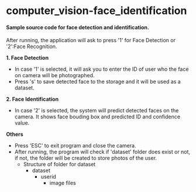 # computer_vision-face_identification
#### Sample source code for face detection and identification.

After running, the application will ask to press '1' for Face Detection or '2':Face Recognition.

**1. Face Detection**
- In case '1' is selected, it will ask you to enter the ID of user who the face on camera will be photographed. 
- Press 's' to save detected face to the storage and it will be used as a dataset.

**2. Face Identification**
- In case '2' is selected, the system will predict detected faces on the camera. It shows face bouding box and predicted ID and confidence value.
	
**Others**
- Press 'ESC' to exit program and close the camera.
- After running, the program will check if 'dataset' folder does exist or not, if not, the folder will be created to store photos of the user.
	- Structure of folder for dataset
		- dataset
			- userid
				- image files




